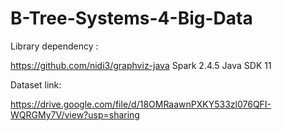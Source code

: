 ﻿# B-Tree-Systems-4-Big-Data

Library dependency :

https://github.com/nidi3/graphviz-java
Spark 2.4.5
Java SDK 11

Dataset link:

https://drive.google.com/file/d/18OMRaawnPXKY533zl076QFI-WQRGMy7V/view?usp=sharing
